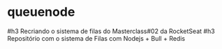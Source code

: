 # queuenode
#h3 Recriando o sistema de filas do Masterclass#02 da RocketSeat
#h3 Repositório com o sistema de Filas com Nodejs + Bull + Redis
